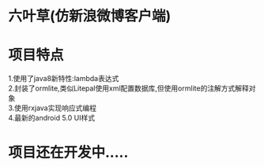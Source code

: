 # 六叶草(仿新浪微博客户端)

# 项目特点
  1.使用了java8新特性:lambda表达式  
  2.封装了ormlite,类似Litepal使用xml配置数据库,但使用ormlite的注解方式解释对象  
  3.使用rxjava实现响应式编程  
  4.最新的android 5.0 UI样式  
  
# 项目还在开发中.....
